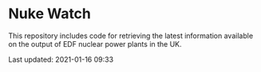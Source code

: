 # Nuke Watch

This repository includes code for retrieving the latest information available on the output of EDF nuclear power plants in the UK.

Last updated: 2021-01-16 09:33